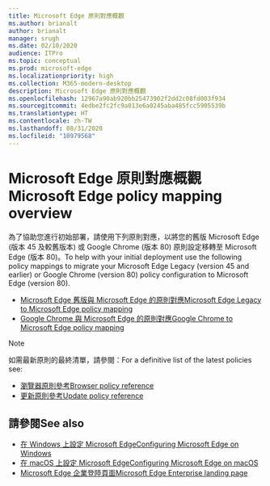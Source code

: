 ```yaml
---
title: Microsoft Edge 原則對應概觀
ms.author: brianalt
author: brianalt
manager: srugh
ms.date: 02/10/2020
audience: ITPro
ms.topic: conceptual
ms.prod: microsoft-edge
ms.localizationpriority: high
ms.collection: M365-modern-desktop
description: Microsoft Edge 原則對應概觀
ms.openlocfilehash: 12967a90ab920bb25473902f2dd2c08fd003f934
ms.sourcegitcommit: 4edbe2fc2fc9a013e6a0245aba485fcc5905539b
ms.translationtype: HT
ms.contentlocale: zh-TW
ms.lasthandoff: 08/31/2020
ms.locfileid: "10979568"
---
```

# <span data-ttu-id="d80c7-103">Microsoft Edge 原則對應概觀</span><span class="sxs-lookup"><span data-stu-id="d80c7-103">Microsoft Edge policy mapping overview</span></span>

<span data-ttu-id="d80c7-104">為了協助您進行初始部署，請使用下列原則對應，以將您的舊版 Microsoft Edge (版本 45 及較舊版本) 或 Google Chrome (版本 80) 原則設定移轉至 Microsoft Edge (版本 80)。</span><span class="sxs-lookup"><span data-stu-id="d80c7-104">To help with your initial deployment use the following policy mappings to migrate your Microsoft Edge Legacy (version 45 and earlier) or Google Chrome (version 80) policy configuration to Microsoft Edge (version 80).</span></span>

- [<span data-ttu-id="d80c7-105">Microsoft Edge 舊版與 Microsoft Edge 的原則對應</span><span class="sxs-lookup"><span data-stu-id="d80c7-105">Microsoft Edge Legacy to Microsoft Edge policy mapping</span></span>](microsoft-edge-policy-map-legacy-to-newedge.md)
- [<span data-ttu-id="d80c7-106">Google Chrome 與 Microsoft Edge 的原則對應</span><span class="sxs-lookup"><span data-stu-id="d80c7-106">Google Chrome to Microsoft Edge policy mapping</span></span>](microsoft-edge-policy-map-chrome-to-newedge.md)

> [!NOTE]
> <span data-ttu-id="d80c7-107">如需最新原則的最終清單，請參閱：</span><span class="sxs-lookup"><span data-stu-id="d80c7-107">For a definitive list of the latest policies see:</span></span>
> - [<span data-ttu-id="d80c7-108">瀏覽器原則參考</span><span class="sxs-lookup"><span data-stu-id="d80c7-108">Browser policy reference</span></span>](microsoft-edge-policies.md)
> - [<span data-ttu-id="d80c7-109">更新原則參考</span><span class="sxs-lookup"><span data-stu-id="d80c7-109">Update policy reference</span></span>](microsoft-edge-update-policies.md)

## <span data-ttu-id="d80c7-110">請參閱</span><span class="sxs-lookup"><span data-stu-id="d80c7-110">See also</span></span>
- [<span data-ttu-id="d80c7-111">在 Windows 上設定 Microsoft Edge</span><span class="sxs-lookup"><span data-stu-id="d80c7-111">Configuring Microsoft Edge on Windows</span></span>](configure-microsoft-edge.md)
- [<span data-ttu-id="d80c7-112">在 macOS 上設定 Microsoft Edge</span><span class="sxs-lookup"><span data-stu-id="d80c7-112">Configuring Microsoft Edge on macOS</span></span>](configure-microsoft-edge-on-mac.md)
- [<span data-ttu-id="d80c7-113">Microsoft Edge 企業登陸頁面</span><span class="sxs-lookup"><span data-stu-id="d80c7-113">Microsoft Edge Enterprise landing page</span></span>](https://aka.ms/EdgeEnterprise)
